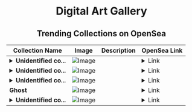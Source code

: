 <div align="center">

# Digital Art Gallery

## Trending Collections on OpenSea

| Collection Name                       | Image                                                                                     | Description                       | OpenSea Link                                                                                          |
|---------------------------------------|-------------------------------------------------------------------------------------------|-----------------------------------|--------------------------------------------------------------------------------------------------------|
| **<details><summary>Unidentified co...</summary>Unidentified contract 217d6e63-bfc5-4a22-9b92-2e560d8d7c47</details>** | ![Image](https://i.seadn.io/s/raw/files/c37dfbbc7db85bb655460718b26fd37e.jpg?w=500&auto=format?w=200&auto=format) |  | <details><summary>Link</summary>[Unidentified contract 217d6e63-bfc5-4a22-9b92-2e560d8d7c47](https://opensea.io/collection/unidentified-contract-217d6e63-bfc5-4a22-9b92-2e56)</details> |
| **<details><summary>Unidentified co...</summary>Unidentified contract 12a774d8-949e-485a-bb4d-530c3f23cbe8</details>** | ![Image](https://i.seadn.io/s/raw/files/e86404459f0a28661c41bd910f8b5899.png?w=500&auto=format?w=200&auto=format) |  | <details><summary>Link</summary>[Unidentified contract 12a774d8-949e-485a-bb4d-530c3f23cbe8](https://opensea.io/collection/unidentified-contract-12a774d8-949e-485a-bb4d-530c)</details> |
| **<details><summary>Unidentified co...</summary>Unidentified contract 6765e1fe-d48f-4cf1-bd41-bdc704190d14</details>** | ![Image](https://i.seadn.io/s/raw/files/7bcffd5e974c148aaba93cda878384a5.png?w=500&auto=format?w=200&auto=format) |  | <details><summary>Link</summary>[Unidentified contract 6765e1fe-d48f-4cf1-bd41-bdc704190d14](https://opensea.io/collection/unidentified-contract-6765e1fe-d48f-4cf1-bd41-bdc7)</details> |
| **Ghost** | ![Image](https://i.seadn.io/s/raw/files/d1028b884990a437b925a01b857a5e6a.jpg?w=500&auto=format?w=200&auto=format) |  | <details><summary>Link</summary>[Ghost](https://opensea.io/collection/ghost-428)</details> |
| **<details><summary>Unidentified co...</summary>Unidentified contract 2b0003e0-36fc-49d3-8aea-af3d1bc45ea3</details>** | ![Image](https://i.seadn.io/s/raw/files/c37dfbbc7db85bb655460718b26fd37e.jpg?w=500&auto=format?w=200&auto=format) |  | <details><summary>Link</summary>[Unidentified contract 2b0003e0-36fc-49d3-8aea-af3d1bc45ea3](https://opensea.io/collection/unidentified-contract-2b0003e0-36fc-49d3-8aea-af3d)</details> |

</div>